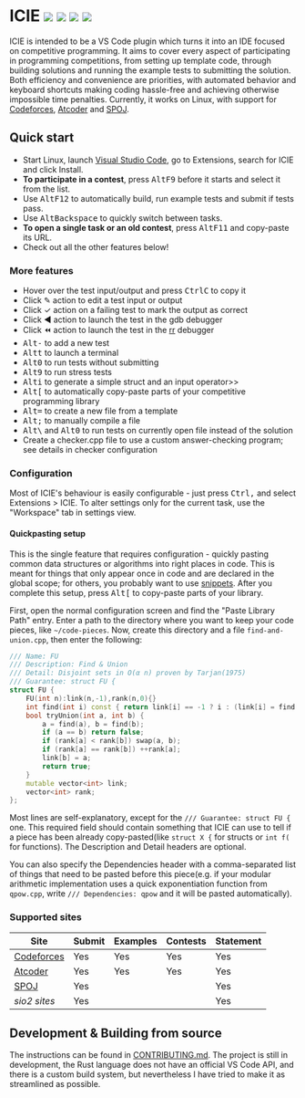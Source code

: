 # ICIE [![](https://travis-ci.org/pustaczek/icie.svg?branch=master)](https://travis-ci.org/pustaczek/icie) [![](https://img.shields.io/visual-studio-marketplace/d/pustaczek.icie.svg)](https://marketplace.visualstudio.com/items?itemName=pustaczek.icie) [![](https://img.shields.io/visual-studio-marketplace/v/pustaczek.icie.svg)](https://marketplace.visualstudio.com/items?itemName=pustaczek.icie) [![](https://img.shields.io/github/license/pustaczek/icie.svg)](https://github.com/pustaczek/icie/blob/master/LICENSE)

ICIE is intended to be a VS Code plugin which turns it into an IDE focused on competitive programming. It aims to cover every aspect of participating in programming competitions, from setting up template code, through building solutions and running the example tests to submitting the solution. Both efficiency and convenience are priorities, with automated behavior and keyboard shortcuts making coding hassle-free and achieving otherwise impossible time penalties. Currently, it works on Linux, with support for [Codeforces](https://codeforces.com), [Atcoder](https://atcoder.jp) and [SPOJ](https://www.spoj.com).

## Quick start

- Start Linux, launch [Visual Studio Code](https://code.visualstudio.com/), go to Extensions, search for ICIE and click Install.
- **To participate in a contest**, press <kbd>Alt</kbd><kbd>F9</kbd> before it starts and select it from the list.
- Use <kbd>Alt</kbd><kbd>F12</kbd> to automatically build, run example tests and submit if tests pass.
- Use <kbd>Alt</kbd><kbd>Backspace</kbd> to quickly switch between tasks.
- **To open a single task or an old contest**, press <kbd>Alt</kbd><kbd>F11</kbd> and copy-paste its URL.
- Check out all the other features below!

### More features

- Hover over the test input/output and press <kbd>Ctrl</kbd><kbd>C</kbd> to copy it
- Click ✎ action to edit a test input or output
- Click ✓ action on a failing test to mark the output as correct
- Click ◀ action to launch the test in the gdb debugger
- Click ⏪ action to launch the test in the [rr](https://rr-project.org/) debugger
- <kbd>Alt</kbd><kbd>-</kbd> to add a new test
- <kbd>Alt</kbd><kbd>t</kbd> to launch a terminal
- <kbd>Alt</kbd><kbd>0</kbd> to run tests without submitting
- <kbd>Alt</kbd><kbd>9</kbd> to run stress tests
- <kbd>Alt</kbd><kbd>i</kbd> to generate a simple struct and an input operator>>
- <kbd>Alt</kbd><kbd>[</kbd> to automatically copy-paste parts of your competitive programming library
- <kbd>Alt</kbd><kbd>=</kbd> to create a new file from a template
- <kbd>Alt</kbd><kbd>;</kbd> to manually compile a file
- <kbd>Alt</kbd><kbd>\\</kbd> and <kbd>Alt</kbd><kbd>0</kbd> to run tests on currently open file instead of the solution
- Create a checker.cpp file to use a custom answer-checking program; see details in checker configuration

### Configuration

Most of ICIE's behaviour is easily configurable - just press <kbd>Ctrl</kbd><kbd>,</kbd> and select Extensions > ICIE. To alter settings only for the current task, use the "Workspace" tab in settings view.

#### Quickpasting setup

This is the single feature that requires configuration - quickly pasting common data structures or algorithms into right places in code. This is meant for things that only appear once in code and are declared in the global scope; for others, you probably want to use [snippets](https://code.visualstudio.com/docs/editor/userdefinedsnippets). After you complete this setup, press <kbd>Alt</kbd><kbd>[</kbd> to copy-paste parts of your library.

First, open the normal configuration screen and find the "Paste Library Path" entry. Enter a path to the directory where you want to keep your code pieces, like `~/code-pieces`. Now, create this directory and a file `find-and-union.cpp`, then enter the following:
```cpp
/// Name: FU
/// Description: Find & Union
/// Detail: Disjoint sets in O(α n) proven by Tarjan(1975)
/// Guarantee: struct FU {
struct FU {
	FU(int n):link(n,-1),rank(n,0){}
	int find(int i) const { return link[i] == -1 ? i : (link[i] = find(link[i])); }
	bool tryUnion(int a, int b) {
		a = find(a), b = find(b);
		if (a == b) return false;
		if (rank[a] < rank[b]) swap(a, b);
		if (rank[a] == rank[b]) ++rank[a];
		link[b] = a;
		return true;
	}
	mutable vector<int> link;
	vector<int> rank;
};
```
Most lines are self-explanatory, except for the `/// Guarantee: struct FU {` one. This required field should contain something that ICIE can use to tell if a piece has been already copy-pasted(like `struct X {` for structs or `int f(` for functions). The Description and Detail headers are optional.

You can also specify the Dependencies header with a comma-separated list of things that need to be pasted before this piece(e.g. if your modular arithmetic implementation uses a quick exponentiation function from `qpow.cpp`, write `/// Dependencies: qpow` and it will be pasted automatically).

### Supported sites
| Site | Submit | Examples | Contests | Statement |
| - | - | - | - | - |
| [Codeforces](https://codeforces.com) | Yes | Yes | Yes | Yes |
| [Atcoder](https://atcoder.jp) | Yes | Yes | Yes | Yes |
| [SPOJ](https://spoj.com) | Yes | | | Yes |
| *sio2 sites* | Yes | | | Yes |

## Development & Building from source

The instructions can be found in [CONTRIBUTING.md](https://github.com/pustaczek/icie/blob/master/CONTRIBUTING.md). The project is still in development, the Rust language does not have an official VS Code API, and there is a custom build system, but nevertheless I have tried to make it as streamlined as possible.
